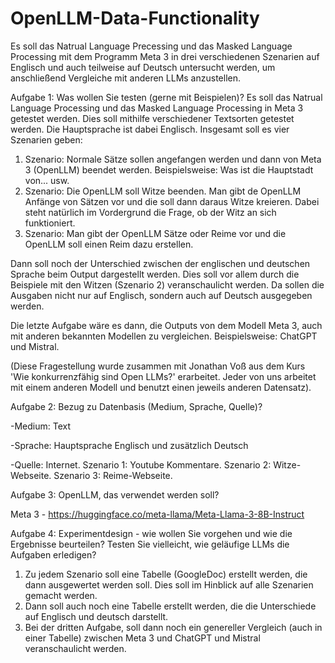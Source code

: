 # OpenLLM-Data-Functionality
Es soll das Natrual Language Precessing und das Masked Language Processing mit dem Programm Meta 3 in drei verschiedenen Szenarien auf Englisch und auch teilweise auf Deutsch untersucht werden, um anschließend Vergleiche mit anderen LLMs anzustellen.

Aufgabe 1: Was wollen Sie testen (gerne mit Beispielen)?
Es soll das Natrual Language Processing und das Masked Language Processing in Meta 3 getestet werden. Dies soll mithilfe verschiedener Textsorten getestet werden. Die Hauptsprache ist dabei Englisch. Insgesamt soll es vier Szenarien geben:
1. Szenario: Normale Sätze sollen angefangen werden und dann von Meta 3 (OpenLLM) beendet werden. Beispielsweise: Was ist die Hauptstadt von... usw. 
2. Szenario: Die OpenLLM soll Witze beenden. Man gibt de OpenLLM Anfänge von Sätzen vor und die soll dann daraus Witze kreieren. Dabei steht natürlich im Vordergrund die Frage, ob der Witz an sich funktioniert. 
3. Szenario: Man gibt der OpenLLM Sätze oder Reime vor und die OpenLLM soll einen Reim dazu erstellen. 
  
Dann soll noch der Unterschied zwischen der englischen und deutschen Sprache beim Output dargestellt werden. Dies soll vor allem durch die Beispiele mit den Witzen (Szenario 2) veranschaulicht werden. Da sollen die Ausgaben nicht nur auf Englisch, sondern auch auf Deutsch ausgegeben werden.

Die letzte Aufgabe wäre es dann, die Outputs von dem Modell Meta 3, auch mit anderen bekannten Modellen zu vergleichen. Beispielsweise: ChatGPT und Mistral.

(Diese Fragestellung wurde zusammen mit Jonathan Voß aus dem Kurs 'Wie konkurrenzfähig sind Open LLMs?' erarbeitet. Jeder von uns arbeitet mit einem anderen Modell und benutzt einen jeweils anderen Datensatz).



Aufgabe 2: Bezug zu Datenbasis (Medium, Sprache, Quelle)?

 -Medium: Text

 -Sprache: Hauptsprache Englisch und zusätzlich Deutsch

 -Quelle: Internet. Szenario 1: Youtube Kommentare. Szenario 2: Witze-Webseite. Szenario 3: Reime-Webseite.

 

Aufgabe 3: OpenLLM, das verwendet werden soll?

Meta 3 - https://huggingface.co/meta-llama/Meta-Llama-3-8B-Instruct

  

Aufgabe 4: Experimentdesign - wie wollen Sie vorgehen und wie die Ergebnisse beurteilen? Testen Sie vielleicht, wie geläufige LLMs die Aufgaben erledigen?

1. Zu jedem Szenario soll eine Tabelle (GoogleDoc) erstellt werden, die dann ausgewertet werden soll. Dies soll im Hinblick auf alle Szenarien gemacht werden.
2. Dann soll auch noch eine Tabelle erstellt werden, die die Unterschiede auf Englisch und deutsch darstellt.
3. Bei der dritten Aufgabe, soll dann noch ein genereller Vergleich (auch in einer Tabelle) zwischen Meta 3 und ChatGPT und Mistral veranschaulicht werden.

